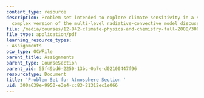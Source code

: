 ```yaml
---
content_type: resource
description: Problem set intended to explore climate sensitivity in a slightly more
  complex version of the multi-level radiative-convective model discussed in class.
file: /media/courses/12-842-climate-physics-and-chemistry-fall-2008/300a639e9950e3e4cc8321312ec1e066_ps2.pdf
file_type: application/pdf
learning_resource_types:
- Assignments
ocw_type: OCWFile
parent_title: Assignments
parent_type: CourseSection
parent_uid: 55f49bd6-2250-13bc-0a7e-d02100447f96
resourcetype: Document
title: 'Problem Set for Atmosphere Section '
uid: 300a639e-9950-e3e4-cc83-21312ec1e066
---
```

